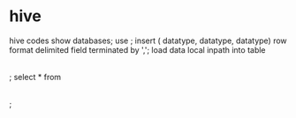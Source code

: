 # hive
hive codes
show databases;
use <database>;
insert <table> (
<coloumn1> datatype,
<coloumn2> datatype,
<coloumn3> datatype)
row format delimited
field terminated by ',';
load data local inpath <source from local file system> into table <table>;
select * from <table>;
